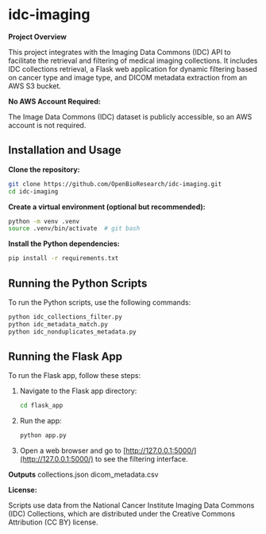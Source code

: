 # idc-imaging

**Project Overview**

This project integrates with the Imaging Data Commons (IDC) API to facilitate the retrieval and filtering of medical imaging collections. It includes IDC collections retrieval, a Flask web application for dynamic filtering based on cancer type and image type, and DICOM metadata extraction from an AWS S3 bucket.

**No AWS Account Required:** 

The Image Data Commons (IDC)  dataset is publicly accessible, so an AWS account is not required.

## Installation and Usage

**Clone the repository:**

```bash
git clone https://github.com/OpenBioResearch/idc-imaging.git
cd idc-imaging
```

**Create a virtual environment (optional but recommended):**

```bash 
python -m venv .venv
source .venv/bin/activate  # git bash
```

**Install the Python dependencies:**

```bash
pip install -r requirements.txt
```

## Running the Python Scripts

To run the Python scripts, use the following commands:

```bash
python idc_collections_filter.py
python idc_metadata_match.py
python idc_nonduplicates_metadata.py
 ```
## Running the Flask App

To run the Flask app, follow these steps:

1. Navigate to the Flask app directory:
    ```bash
    cd flask_app
    ```

2. Run the app:
    ```bash
    python app.py
    ```

3. Open a web browser and go to [http://127.0.0.1:5000/](http://127.0.0.1:5000/) to see the filtering interface.

**Outputs**
    collections.json
    dicom_metadata.csv

**License:** 

Scripts use data from the National Cancer Institute Imaging Data Commons (IDC) Collections, which are distributed under the Creative Commons Attribution (CC BY) license.

